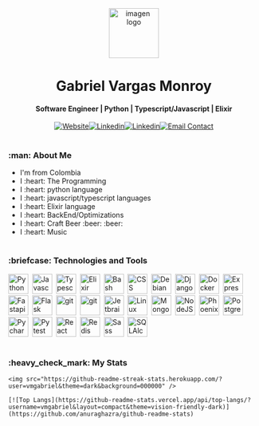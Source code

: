 <link
  rel="stylesheet"
  href="https://cdn.jsdelivr.net/gh/lipis/flag-icons@6.6.6/css/flag-icons.min.css"
/>
<div id="header" align="center">
    <a>
        <img alt="imagen logo" src="https://vmgabriel.com/images/avatar.png" width="100">
    </a>
    <h1>
    Gabriel Vargas Monroy
    </h1>
    <h4>
        Software Engineer | Python | Typescript/Javascript | Elixir
    </h4>
</div>

<div id="socials" style="display:flex; justify-content: center;margin-bottom: 2em;" align="center">
    <a href="https://vmgabriel.com">
        <img alt="Website" src="https://img.shields.io/badge/website-000000?style=for-the-badge&logo=About.me&logoColor=white" title="Website Contact"/>
    </a>
    <a href="https://twitter.com/vmgabu">
        <img alt="Linkedin" src="https://img.shields.io/badge/Twitter-1DA1F2?style=for-the-badge&logo=twitter&logoColor=white" title="Twitter Contact"/>
    </a>
    <a href="https://www.linkedin.com/in/vmgabriel/">
        <img alt="Linkedin" src="https://img.shields.io/badge/LinkedIn-0077B5?style=for-the-badge&amp;logo=linkedin&amp;logoColor=white" title="Linkedin Contact"/>
    </a>
    <a href="https://vmgabriel.com/send-mail/">
        <img alt="Email Contact" src="https://img.shields.io/badge/Gmail-D14836?style=for-the-badge&logo=gmail&logoColor=white" title="Email Contact"/>
    </a>
</div>

<h1></h1>

<div id="about">
    <h3>:man: About Me</h3>
    <ul>
        <li>
            I'm from Colombia <span class="fi fi-co">
        </li>
        <li>
            I :heart: The Programming
        </li>
        <li>
            I :heart: python language
        </li>
        <li>
            I :heart: javascript/typescript languages
        </li>
        <li>
            I :heart: Elixir language
        </li>
        <li>
            I :heart: BackEnd/Optimizations
        </li>
        <li>
            I :heart: Craft Beer :beer: :beer:
        </li>
        <li>
            I :heart: Music
        </li>
    <ul>
</div>

<h1></h1>


<h3>:briefcase: Technologies and Tools</h3>
<div>
    <img src="https://cdn.jsdelivr.net/gh/devicons/devicon/icons/python/python-original.svg" title="Python" alt="Python" width="40" height="40"/>&nbsp;
    <img src="https://cdn.jsdelivr.net/gh/devicons/devicon/icons/javascript/javascript-original.svg" title="Javascript" alt="Javascript" width="40" height="40"/>&nbsp;
    <img src="https://cdn.jsdelivr.net/gh/devicons/devicon/icons/typescript/typescript-original.svg" title="Typescript" alt="Typescript" width="40" height="40"/>&nbsp;
    <img src="https://cdn.jsdelivr.net/gh/devicons/devicon/icons/elixir/elixir-original.svg" title="Elixir" alt="Elixir" width="40" height="40"/>&nbsp;
    <img src="https://cdn.jsdelivr.net/gh/devicons/devicon/icons/bash/bash-original.svg" title="Bash" alt="Bash" width="40" height="40"/>&nbsp;
    <img src="https://cdn.jsdelivr.net/gh/devicons/devicon/icons/css3/css3-original.svg" title="CSS" alt="CSS" width="40" height="40"/>&nbsp;
    <img src="https://cdn.jsdelivr.net/gh/devicons/devicon/icons/debian/debian-original.svg" title="Debian" alt="Debian" width="40" height="40"/>&nbsp;
    <img src="https://cdn.jsdelivr.net/gh/devicons/devicon/icons/django/django-plain.svg" title="Django" alt="Django" width="40" height="40"/>&nbsp;
    <img src="https://cdn.jsdelivr.net/gh/devicons/devicon/icons/docker/docker-original.svg" title="Docker" alt="Docker" width="40" height="40"/>&nbsp;
    <img src="https://cdn.jsdelivr.net/gh/devicons/devicon/icons/express/express-original.svg" title="Express" alt="Express" width="40" height="40"/>&nbsp;
    <img src="https://cdn.jsdelivr.net/gh/devicons/devicon/icons/fastapi/fastapi-original.svg" title="Fastapi" alt="Fastapi" width="40" height="40"/>&nbsp;
    <img src="https://cdn.jsdelivr.net/gh/devicons/devicon/icons/flask/flask-original.svg" title="Flask" alt="Flask" width="40" height="40"/>&nbsp;
    <img src="https://cdn.jsdelivr.net/gh/devicons/devicon/icons/git/git-original.svg" title="Git" alt="git" width="40" height="40"/>&nbsp;
    <img src="https://cdn.jsdelivr.net/gh/devicons/devicon/icons/html5/html5-original.svg" title="Git" alt="git" width="40" height="40"/>&nbsp;
    <img src="https://cdn.jsdelivr.net/gh/devicons/devicon/icons/jetbrains/jetbrains-original.svg" title="Jetbrains" alt="Jetbrains" width="40" height="40"/>&nbsp;
    <img src="https://cdn.jsdelivr.net/gh/devicons/devicon/icons/linux/linux-original.svg" title="Linux" alt="Linux" width="40" height="40"/>&nbsp;
    <img src="https://cdn.jsdelivr.net/gh/devicons/devicon/icons/mongodb/mongodb-original.svg" title="MongoDb" alt="MongoDb" width="40" height="40"/>&nbsp;
    <img src="https://cdn.jsdelivr.net/gh/devicons/devicon/icons/nodejs/nodejs-original.svg" title="NodeJS" alt="NodeJS" width="40" height="40"/>&nbsp;
    <img src="https://cdn.jsdelivr.net/gh/devicons/devicon/icons/phoenix/phoenix-original.svg" title="Phoenix" alt="Phoenix" width="40" height="40"/>&nbsp;
    <img src="https://cdn.jsdelivr.net/gh/devicons/devicon/icons/postgresql/postgresql-original.svg" title="PostgreSQL" alt="PostgreSQL" width="40" height="40"/>&nbsp;
    <img src="https://cdn.jsdelivr.net/gh/devicons/devicon/icons/pycharm/pycharm-original.svg" title="Pycharm" alt="Pycharm" width="40" height="40"/>&nbsp;
    <img src="https://cdn.jsdelivr.net/gh/devicons/devicon/icons/pytest/pytest-original.svg" title="Pytest" alt="Pytest" width="40" height="40"/>&nbsp;
    <img src="https://cdn.jsdelivr.net/gh/devicons/devicon/icons/react/react-original.svg" title="React" alt="React" width="40" height="40"/>&nbsp;
    <img src="https://cdn.jsdelivr.net/gh/devicons/devicon/icons/redis/redis-original.svg" title="Redis" alt="Redis" width="40" height="40"/>&nbsp;
    <img src="https://cdn.jsdelivr.net/gh/devicons/devicon/icons/sass/sass-original.svg" title="Sass" alt="Sass" width="40" height="40"/>&nbsp;
    <img src="https://cdn.jsdelivr.net/gh/devicons/devicon/icons/sqlalchemy/sqlalchemy-original.svg" title="SQLAlchemy" alt="SQLAlchemy" width="40" height="40"/>&nbsp;
</div>

<h1></h1>


<h3>:heavy_check_mark: My Stats</h3>

<div "id"="stats">

    <img src="https://github-readme-streak-stats.herokuapp.com/?user=vmgabriel&theme=dark&background=000000" />

    [![Top Langs](https://github-readme-stats.vercel.app/api/top-langs/?username=vmgabriel&layout=compact&theme=vision-friendly-dark)](https://github.com/anuraghazra/github-readme-stats)

</div>
